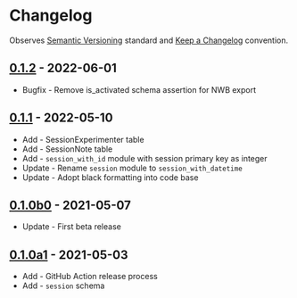 # Changelog

Observes [Semantic Versioning](https://semver.org/spec/v2.0.0.html) standard and [Keep a Changelog](https://keepachangelog.com/en/1.0.0/) convention.

## [0.1.2] - 2022-06-01

+ Bugfix - Remove is_activated schema assertion for NWB export

## [0.1.1] - 2022-05-10

+ Add - SessionExperimenter table
+ Add - SessionNote table
+ Add - `session_with_id` module with session primary key as integer
+ Update - Rename `session` module to `session_with_datetime`
+ Update - Adopt black formatting into code base

## [0.1.0b0] - 2021-05-07

+ Update - First beta release

## [0.1.0a1] - 2021-05-03

+ Add - GitHub Action release process
+ Add - `session` schema

[0.1.2]: https://github.com/datajoint/element-session/compare/0.1.1...0.1.2
[0.1.1]: https://github.com/datajoint/element-session/compare/0.1.0b0...0.1.1
[0.1.0b0]: https://github.com/datajoint/element-session/compare/0.1.0a1...0.1.0b0
[0.1.0a1]: https://github.com/datajoint/element-session/releases/tag/0.1.0a1
